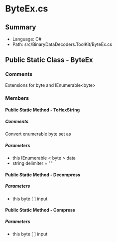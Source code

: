 ﻿# ByteEx.cs

## Summary

* Language: C#
* Path: src/BinaryDataDecoders.ToolKit/ByteEx.cs

## Public Static Class - ByteEx

### Comments

 <summary>
 Extensions for byte and IEnumerable&lt;byte&gt;
 </summary>

### Members

#### Public Static Method - ToHexString

##### Comments

 <summary>
 Convert enumerable byte set as 
 </summary>
 <paramname="data"></param>
 <paramname="delimiter"></param>
 <returns></returns>

#####  Parameters

 - this IEnumerable < byte > data 
 - string delimiter = "" 

#### Public Static Method - Decompress

#####  Parameters

 - this byte [  ] input 

#### Public Static Method - Compress

#####  Parameters

 - this byte [  ] input 

